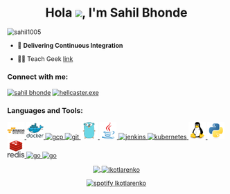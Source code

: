 <h1 align="center">Hola <img src="https://github.com/TheDudeThatCode/TheDudeThatCode/blob/master/Assets/Hi.gif" width="29px">, I'm Sahil Bhonde</h1>

<p align="left"> <img src="https://komarev.com/ghpvc/?username=sahil1005&label=Profile%20views&color=0e75b6&style=flat" alt="sahil1005" /> </p>


- 🌱 **Delivering Continuous Integration**

- 👨‍💻 Teach Geek [link](https://github.com/sahil1005)

<h3 align="left">Connect with me:</h3>
<p align="left">
<a href="https://linkedin.com/in/sahil bhonde" target="blank"><img align="center" src="https://raw.githubusercontent.com/rahuldkjain/github-profile-readme-generator/master/src/images/icons/Social/linked-in-alt.svg" alt="sahil bhonde" height="30" width="40" /></a>
<a href="https://instagram.com/hellcaster.exe" target="blank"><img align="center" src="https://raw.githubusercontent.com/rahuldkjain/github-profile-readme-generator/master/src/images/icons/Social/instagram.svg" alt="hellcaster.exe" height="30" width="40" /></a>
</p>

<h3 align="left">Languages and Tools:</h3>
<p align="left"> <a href="https://aws.amazon.com" target="_blank" rel="noreferrer"> <img src="https://raw.githubusercontent.com/devicons/devicon/master/icons/amazonwebservices/amazonwebservices-original-wordmark.svg" alt="aws" width="40" height="40"/> </a> <a href="https://www.docker.com/" target="_blank" rel="noreferrer"> <img src="https://raw.githubusercontent.com/devicons/devicon/master/icons/docker/docker-original-wordmark.svg" alt="docker" width="40" height="40"/> </a> <a href="https://cloud.google.com" target="_blank" rel="noreferrer"> <img src="https://www.vectorlogo.zone/logos/google_cloud/google_cloud-icon.svg" alt="gcp" width="40" height="40"/> </a> <a href="https://git-scm.com/" target="_blank" rel="noreferrer"> <img src="https://www.vectorlogo.zone/logos/git-scm/git-scm-icon.svg" alt="git" width="40" height="40"/> </a> <a href="https://golang.org" target="_blank" rel="noreferrer"> <img src="https://raw.githubusercontent.com/devicons/devicon/master/icons/go/go-original.svg" alt="go" width="40" height="40"/> </a><a href="https://www.java.com" target="_blank" rel="noreferrer"> <img src="https://raw.githubusercontent.com/devicons/devicon/master/icons/java/java-original.svg" alt="java" width="40" height="40"/> </a> <a href="https://www.jenkins.io" target="_blank" rel="noreferrer"> <img src="https://www.vectorlogo.zone/logos/jenkins/jenkins-icon.svg" alt="jenkins" width="40" height="40"/> </a> <a href="https://kubernetes.io" target="_blank" rel="noreferrer"> <img src="https://www.vectorlogo.zone/logos/kubernetes/kubernetes-icon.svg" alt="kubernetes" width="40" height="40"/> </a> <a href="https://www.linux.org/" target="_blank" rel="noreferrer"> <img src="https://raw.githubusercontent.com/devicons/devicon/master/icons/linux/linux-original.svg" alt="linux" width="40" height="40"/> </a> <a href="https://www.python.org" target="_blank" rel="noreferrer"> <img src="https://raw.githubusercontent.com/devicons/devicon/master/icons/python/python-original.svg" alt="python" width="40" height="40"/> </a> <a href="https://redis.io" target="_blank" rel="noreferrer"> <img src="https://raw.githubusercontent.com/devicons/devicon/master/icons/redis/redis-original-wordmark.svg" alt="redis" width="40" height="40"/> </a> <a href="https://www.terraform.io/" target="_blank" rel="noreferrer"> <img src="https://symbols.getvecta.com/stencil_97/45_terraform-icon.0fedccc574.svg" alt="go" width="40" height="40"/> </a> <a href="https://www.ansible.com/" target="_blank" rel="noreferrer"> <img src="https://www.vectorlogo.zone/logos/ansible/ansible-icon.svg" alt="go" width="40" height="40"/> </a> </p>

<p align="center">
  <a target="blank"href="https://github.com/sahil1005?tab=overview">
    <img align="center" src="https://github-readme-stats.vercel.app/api/top-langs/?username=sahil1005&theme=dark&hide_langs_below=1" height="220" />
    <img align="center" src="https://github-readme-stats.vercel.app/api?username=sahil1005&show_icons=true&theme=dark&locale=en" alt="lkotlarenko" height="220" />
  </a>
</p>
 

 <!-- 

Spotify Now Playing Card https://github.com/novatorem/novatorem --> 

<p align="center"> 

  <a href="https://open.spotify.com/user/lkotlarenko" target="blank"> 

   <img src="https://spotify-now-playing-lkotlarenko.vercel.app/api/spotify" alt="spotify lkotlarenko"/> 

   </a> 

</p> 

  
 










  


